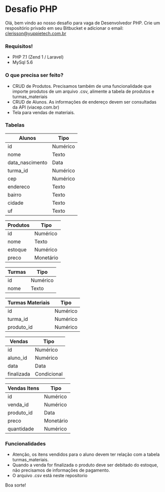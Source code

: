 # Desafio PHP #

Olá, bem vindo ao nosso desafio para vaga de Desenvolvedor PHP.
Crie um respositório privado em seu Bitbucket e adicionar o email: clerisson@yuppietech.com.br

### Requisitos! ###

* PHP 7.1 (Zend 1 / Laravel)
* MySql 5.6

### O que precisa ser feito? ###

* CRUD de Produtos. Precisamos também de uma funcionalidade que importe produtos de um arquivo .csv, alimente a tabela de produtos e turmas_materiais
* CRUD de Alunos. As informações de endereço devem ser consultadas da API (viacep.com.br)
* Tela para vendas de materiais.

### Tabelas ###

Alunos          | Tipo
----------------| ------
id              | Numérico
nome            | Texto
data_nascimento | Data
turma_id        | Numérico
cep             | Numérico
endereco        | Texto
bairro          | Texto
cidade          | Texto
uf              | Texto

Produtos | Tipo
---------| ------
id       | Numérico
nome     | Texto
estoque  | Numérico
preco    | Monetário

Turmas | Tipo
------ | ------
id     | Numérico
nome   | Texto

Turmas Materiais | Tipo
---------------- | ------
id               | Numérico
turma_id         | Numérico
produto_id       | Numérico

Vendas     | Tipo
-----------| ------
id         | Numérico
aluno_id   | Numérico
data       | Data
finalizada | Condicional

Vendas Itens | Tipo
------------ | ------
id           | Numérico
venda_id     | Numérico
produto_id   | Data
preco        | Monetário
quantidade   | Numérico

### Funcionalidades ###
* Atenção, os itens vendidos para o aluno devem ter relação com a tabela turmas_materiais.
* Quando a venda for finalizada o produto deve ser debitado do estoque, não precisamos de informações de pagamento.
* O arquivo .csv está neste repositorio

Boa sorte!
